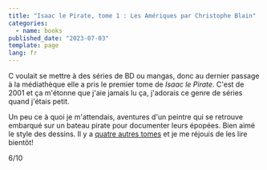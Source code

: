```yaml
---
title: "Isaac le Pirate, tome 1 : Les Amériques par Christophe Blain"
categories:
  - name: books
published_date: "2023-07-03"
template: page
lang: fr
---
```


C voulait se mettre à des séries de BD ou mangas, donc au dernier passage à la médiathèque elle a pris le premier tome de _Isaac le Pirate_. C'est de 2001 et ça m'étonne que j'aie jamais lu ça, j'adorais ce genre de séries quand j'étais petit.

Un peu ce à quoi je m'attendais, aventures d'un peintre qui se retrouve embarqué sur un bateau pirate pour documenter leurs épopées. Bien aimé le style des dessins. Il y a [quatre autres tomes](/notes/isaac-le-pirate-tomes-2-a-5-par-christophe-blain/) et je me réjouis de les lire bientôt!

6/10
